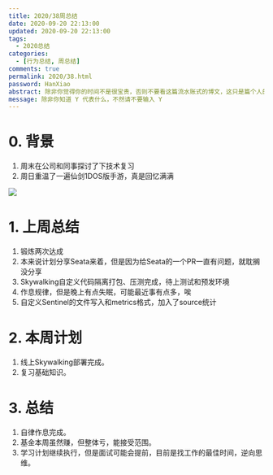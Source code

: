 ```yaml
---
title: 2020/38周总结
date: 2020-09-20 22:13:00
updated: 2020-09-20 22:13:00
tags:
  - 2020总结
categories: 
  - [行为总结, 周总结]
comments: true
permalink: 2020/38.html  
password: HanXiao
abstract: 除非你觉得你的时间不是很宝贵，否则不要看这篇流水账式的博文，这只是篇个人的工作的学习一个总结而已，没有包含任何的技术细节
message: 除非你知道 Y 代表什么，不然请不要输入 Y
---
```



# 0. 背景

1. 周末在公司和同事探讨了下技术复习
2. 周日重温了一遍仙剑1DOS版手游，真是回忆满满

<!--more-->

![][0]

# 1. 上周总结

1. 锻炼两次达成
2. 本来说计划分享Seata来着，但是因为给Seata的一个PR一直有问题，就耽搁没分享
3. Skywalking自定义代码隔离打包、压测完成，待上测试和预发环境
4. 作息规律，但是晚上有点失眠，可能最近事有点多，唉
5. 自定义Sentinel的文件写入和metrics格式，加入了source统计

# 2. 本周计划

1. 线上Skywalking部署完成。
2. 复习基础知识。

# 3. 总结

1. 自律作息完成。
2. 基金本周虽然赚，但整体亏，能接受范围。
3. 学习计划继续执行，但是面试可能会提前，目前是找工作的最佳时间，逆向思维。

[0]: https://leran2deeplearnjavawebtech.oss-cn-beijing.aliyuncs.com/background/2020-09-20%E6%88%91%E6%98%AF%E4%BC%A0%E5%A5%87.jpg
